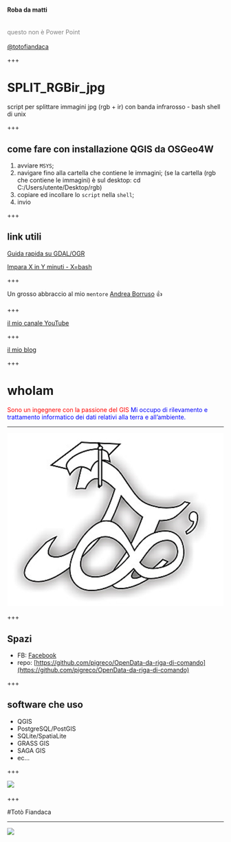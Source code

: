 #### Roba da matti
<br>
<span style="color:gray">questo non è Power Point</span>
<br>
<span style="color:gray"></span>
<br>
<span style="color:gray"><a href="https://twitter.com/totofiandaca?lang=it" target="_blank">@totofiandaca</a></span>

+++

# SPLIT_RGBir_jpg
script per splittare immagini jpg (rgb + ir) con banda infrarosso - bash shell di unix

+++

## come fare con installazione QGIS da OSGeo4W

1. avviare `MSYS`;
2. navigare fino alla cartella che contiene le immagini; (se la cartella (rgb che contiene le immagini) è sul desktop: cd C:/Users/utente/Desktop/rgb)
3. copiare ed incollare lo `script` nella `shell`;
4. invio

+++

## link utili

[Guida rapida su GDAL/OGR](https://live.osgeo.org/it/quickstart/gdal_quickstart.html)

[Impara X in Y minuti - X=bash](https://learnxinyminutes.com/docs/it-it/bash-it/)

+++

Un grosso abbraccio al mio `mentore` [Andrea Borruso](https://twitter.com/aborruso?lang=it) :+1:

+++

[il mio canale YouTube](https://goo.gl/W7Oo3W)

+++

[il mio blog](https://pigrecoinfinito.wordpress.com/)

+++

# whoIam

<span style="color:red">Sono un ingegnere con la passione del GIS</span>
<span style="color:blue">Mi occupo di rilevamento e trattamento informatico
dei dati relativi alla terra e all’ambiente.</span>

---

![](./logo.png)

+++

## Spazi

- FB: [Facebook](https://www.facebook.com/pigreco314)
- repo: [https://github.com/pigreco/OpenData-da-riga-di-comando](https://github.com/pigreco/OpenData-da-riga-di-comando)

+++

## software che uso

- QGIS
- PostgreSQL/PostGIS
- SQLite/SpatiaLite
- GRASS GIS
- SAGA GIS
- ec...

+++

![](./logo_evolution.png)

+++

#Totò Fiandaca

---

![](https://media.giphy.com/media/pUgwLxmGW3S7K/giphy.gif)
